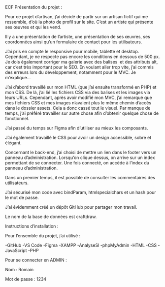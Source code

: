 ECF
Présentation du projet :

Pour ce projet d’artisan, j’ai décidé de partir sur un artisan fictif qui me ressemble, d’où la photo de profil sur le site.
C’est un artiste qui présente ses œuvres et qui les vend.

Il y a une présentation de l’artiste, une présentation de ses œuvres, ses coordonnées ainsi qu’un formulaire de contact pour les utilisateurs.

J’ai pris en compte le responsive pour mobile, tablette et desktop. Cependant, je ne respecte pas encore les conditions en dessous de 500 px.
Je dois également corriger ma galerie avec des balises <img> et des attributs alt, car c’est très important pour le SEO. En voulant aller trop vite, j’ai commis des erreurs lors du développement, notamment pour le MVC. Je m’explique…

J’ai d’abord travaillé sur mon HTML (que j’ai ensuite transformé en PHP) et mon CSS. De là, j’ai lié les fichiers CSS via des balises <link> et les images via leurs URLs. Cependant, après avoir modifié mon MVC, j’ai remarqué que mes fichiers CSS et mes images n’avaient plus le même chemin d’accès dans le dossier assets. Cela a donc cassé tout le visuel. Par manque de temps, j’ai préféré travailler sur autre chose afin d’obtenir quelque chose de fonctionnel.

J’ai passé du temps sur Figma afin d’utiliser au mieux les composants.

J’ai également travaillé le CSS pour avoir un design accessible, sobre et élégant.

Concernant le back-end, j’ai choisi de mettre un lien dans le footer vers un panneau d’administration. Lorsqu’on clique dessus, on arrive sur un index permettant de se connecter. Une fois connecté, on accède à l’index du panneau d’administration.

Dans un premier temps, il est possible de consulter les commentaires des utilisateurs.

J’ai sécurisé mon code avec bindParam, htmlspecialchars et un hash pour le mot de passe.

J’ai évidemment créé un dépôt GitHub pour partager mon travail.

Le nom de la base de données est craftdraw.



Instructions d’installation :

Pour l’ensemble du projet, j’ai utilisé :

-GitHub
-VS Code
-Figma
-XAMPP
-AnalyseSI
-phpMyAdmin
-HTML
-CSS
-JavaScript
-PHP

Pour se connecter en ADMIN :

Nom : Romain

Mot de passe : 1234